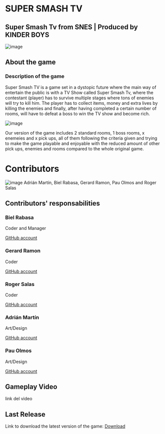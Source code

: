 # SUPER SMASH TV

## Super Smash Tv from SNES | Produced by KINDER BOYS

![image](https://user-images.githubusercontent.com/79161085/120228069-b2ea4c80-c24a-11eb-9e27-a2796ebe85ef.png)

## About the game

### Description of the game

Super Smash TV is a game set in a dystopic future where the main way of entertain the public is with a TV Show called Super Smash Tv, where the contestant (player) has to survive multiple stages where tons of enemies will try to kill him. The player has to collect items, money and extra lives by killing the enemies and finally, after having completed a certain number of rooms, will have to defeat a boss to win the TV show and become rich.

![image](https://user-images.githubusercontent.com/79161085/120226091-cd222b80-c246-11eb-80a0-590557c3cbf5.png)


Our version of the game includes 2 standard rooms, 1 boss rooms, x enemeies and x pick ups, all of them following the criteria given and trying to make the game playable and enjoyable with the reduced amount of other pick ups, enemies and rooms compared to the whole original game.

# Contributors

![image](https://user-images.githubusercontent.com/79161085/120226145-e925cd00-c246-11eb-9b5c-40c827884a88.png)
Adrián Martín, Biel Rabasa, Gerard Ramon, Pau Olmos and Roger Salas

## Contributors' responsabilities

### Biel Rabasa

Coder and Manager

[GitHub account](https://github.com/bielrabasa)

### Gerard Ramon

Coder

[GitHub account](https://github.com/kramtron)

### Roger Salas

Coder

[GitHub account](https://github.com/Draquian)

### Adrián Martín

Art/Design

[GitHub account](https://github.com/Astrorey776)

### Pau Olmos

Art/Design

[GitHub account](https://github.com/PauOlmos)

## Gameplay Video

link del video

## Last Release

Link to download the latest version of the game: [Download](https://github.com/bielrabasa/KinderBoys.git)
